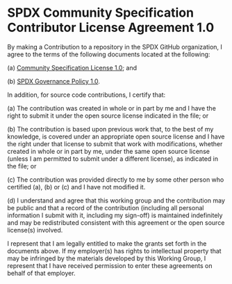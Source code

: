 # SPDX Community Specification Contributor License Agreement 1.0

By making a Contribution to a repository in the SPDX GitHub organization,
I agree to the terms of the following documents located at the following:

(a) [Community Specification License 1.0](License.md); and

(b) [SPDX Governance Policy 1.0](Governance.md).

In addition, for source code contributions, I certify that:

(a) The contribution was created in whole or in part by me
and I have the right to submit it under the open source license indicated in the file;
or

(b) The contribution is based upon previous work that,
to the best  of my knowledge,
is covered under an appropriate open source license
and I have the right under that license to submit that work with modifications,
whether created in whole or in part by me,
under the same open source license
(unless I am permitted to submit under a different license),
as indicated in the file;
or

(c) The contribution was provided directly to me by some other person
who certified (a), (b) or (c) and I have not modified it.

(d) I understand and agree that this working group and the contribution may be public
and that a record of the contribution
(including all personal information I submit with it, including my sign-off)
is maintained indefinitely
and may be redistributed consistent with this agreement
or the open source license(s) involved.

I represent that I am legally entitled to make the grants set forth in the documents above.
If my employer(s) has rights to intellectual property that may be infringed
by the materials developed by this Working Group,
I represent that I have received permission to enter these agreements
on behalf of that employer.

